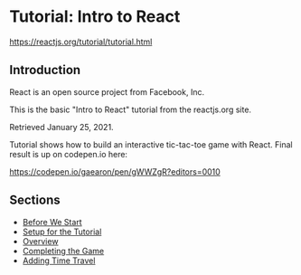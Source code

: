 # Tutorial: Intro to React
https://reactjs.org/tutorial/tutorial.html

## Introduction
React is an open source project from Facebook, Inc.

This is the basic "Intro to React" tutorial from the reactjs.org site.

Retrieved January 25, 2021.

Tutorial shows how to build an interactive tic-tac-toe game with
React. Final result is up on codepen.io here:

https://codepen.io/gaearon/pen/gWWZgR?editors=0010

## Sections
* [Before We Start](https://reactjs.org/tutorial/tutorial.html#before-we-start-the-tutorial)
* [Setup for the Tutorial](https://reactjs.org/tutorial/tutorial.html#setup-for-the-tutorial)
* [Overview](https://reactjs.org/tutorial/tutorial.html#overview)
* [Completing the Game](https://reactjs.org/tutorial/tutorial.html#completing-the-game)
* [Adding Time Travel](https://reactjs.org/tutorial/tutorial.html#adding-time-travel)

